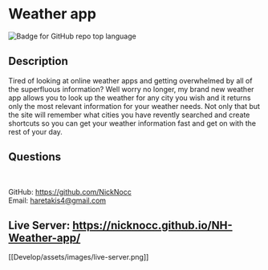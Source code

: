 # Weather app
![Badge for GitHub repo top language](https://img.shields.io/github/languages/top/NickNocc/NH-Weater-app?style=flat&logo=appveyor)
## Description
  
Tired of looking at online weather apps and getting overwhelmed by all of the superfluous information? Well worry no longer, my brand new weather app allows you to look up the weather for any city you wish and it returns only the most relevant information for your weather needs. Not only that but the site will remember what cities you have revently searched and create shortcuts so you can get your weather information fast and get on with the rest of your day.

## Questions

 </br>
  
GitHub: https://github.com/NickNocc </br>
Email: haretakis4@gmail.com

## Live Server: https://nicknocc.github.io/NH-Weather-app/
[[Develop/assets/images/live-server.png]]
